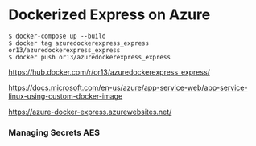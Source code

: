 # Dockerized Express on Azure

```
$ docker-compose up --build
$ docker tag azuredockerexpress_express or13/azuredockerexpress_express
$ docker push or13/azuredockerexpress_express
```

https://hub.docker.com/r/or13/azuredockerexpress_express/

https://docs.microsoft.com/en-us/azure/app-service-web/app-service-linux-using-custom-docker-image

https://azure-docker-express.azurewebsites.net/

### Managing Secrets AES